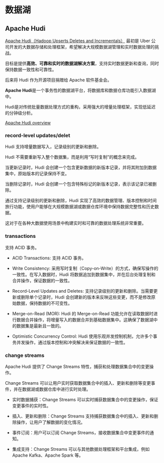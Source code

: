 # 数据湖

## Apache Hudi


[Apache Hudi（Hadoop Upserts Deletes and Incrementals）](https://hudi.apache.org/) 最初是 Uber 公司开发的大数据存储和处理框架，希望解决大规模数据湖管理和实时数据处理的挑战。

目标是提供**高效、可靠和实时的数据湖解决方案**，支持实时数据更新和查询，同时保持数据一致性和可靠性。

后来将 Hudi 作为开源项目捐赠给 Apache 软件基金会。


**Apache Hudi**是一个事务性的数据湖平台，将数据库和数据仓库功能引入数据湖中。

Hudi是对传统批量数据处理方式的重构，采用强大的增量处理框架，实现低延迟的分钟级分析。

[Apache Hudi overview](https://jeasyplus.com/images/data-lakes/hudi-lake-overview.png)

### record-level updates/delet

Hudi 支持增量数据写入，记录级别的更新和删除。

Hudi 不需要重新写入整个数据集，而是利用“写时复制”的概念来完成。

当更新记录时，Hudi 会创建一个包含更新数据的新版本记录，并将其附加到数据集中，原始版本的记录保持不变。

当删除记录时，Hudi 会创建一个包含特殊标记的新版本记录，表示该记录已被删除。

通过支持记录级别的更新和删除，Hudi 实现了高效的数据管理、版本控制和时间旅行功能，使用户能够在大规模数据湖或数据仓库环境中保持数据完整性和历史数据。

这对于在各种大数据使用场景中构建实时和可靠的数据处理系统非常重要。

### transactions

支持 ACID 事务。

+ ACID Transactions: 支持 ACID 事务。


+ Write Consistency: 采用写时复制（Copy-on-Write）的方式，确保写操作的一致性。在写入数据时，Hudi 将数据追加到数据集中，并在后台处理复制和合并操作，保证数据的一致性。


+ Record-Level Updates and Deletes: 支持记录级别的更新和删除。当需要更新或删除单个记录时，Hudi 会创建新的版本来反映这些变更，而不是修改原始数据，保持数据的不可变性。


+ Merge-on-Read (MOR): Hudi 的 Merge-on-Read 功能允许在读取数据时进行数据合并操作，将增量写入的数据合并到基础数据集中。这确保了数据湖中的数据集是最新且一致的。


+ Optimistic Concurrency Control: Hudi 使用乐观并发控制机制，允许多个事务并发操作，通过版本控制和冲突解决来保证数据的一致性。

### change streams

Apache Hudi 提供了 Change Streams 特性，捕获和处理数据集合中的变更操作。

Change Streams 可以让用户实时获取数据集合中的插入、更新和删除等变更事件，并在数据湖或数据仓库中进行实时处理。

+ 实时数据捕获：Change Streams 可以实时捕获数据集合中的变更操作，保证变更事件的实时性。


+ 插入、更新和删除：Change Streams 支持捕获数据集合中的插入、更新和删除操作，让用户了解数据的变化情况。


+ 事件订阅：用户可以订阅 Change Streams，接收数据集合中变更事件的通知。


+ 集成支持：Change Streams 可以与其他数据处理框架和平台集成，例如 Apache Kafka、Apache Spark 等。




